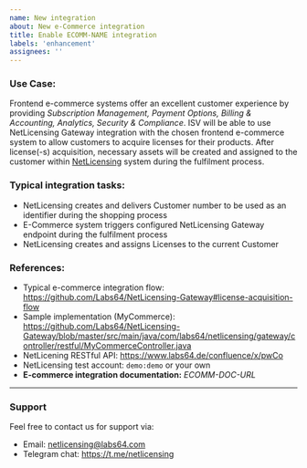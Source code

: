 ```yaml
---
name: New integration
about: New e-Commerce integration
title: Enable ECOMM-NAME integration
labels: 'enhancement'
assignees: ''
---
```


### Use Case:

Frontend e-commerce systems offer an excellent customer experience by providing _Subscription Management, Payment Options, Billing & Accounting, Analytics, Security & Compliance_.
ISV will be able to use NetLicensing Gateway integration with the chosen frontend e-commerce system to allow customers to acquire licenses for their products. After license(-s) acquisition, necessary assets will be created and assigned to the customer within [NetLicensing](https://netlicensing.io) system during the fulfilment process.

### Typical integration tasks:

- NetLicensing creates and delivers Customer number to be used as an identifier during the shopping process
- E-Commerce system triggers configured NetLicensing Gateway endpoint during the fulfilment process
- NetLicensing creates and assigns Licenses to the current Customer

### References:

- Typical e-commerce integration flow: https://github.com/Labs64/NetLicensing-Gateway#license-acquisition-flow
- Sample implementation (MyCommerce): https://github.com/Labs64/NetLicensing-Gateway/blob/master/src/main/java/com/labs64/netlicensing/gateway/controller/restful/MyCommerceController.java
- NetLicening RESTful API: https://www.labs64.de/confluence/x/pwCo
- NetLicensing test account: `demo:demo` or your own
- **E-commerce integration documentation:** _ECOMM-DOC-URL_

---

### Support

Feel free to contact us for support via:
- Email: netlicensing@labs64.com
- Telegram chat: https://t.me/netlicensing

